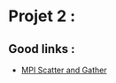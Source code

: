 # Projet 2 : 

## Good links :

* [MPI Scatter and Gather](http://mpitutorial.com/tutorials/mpi-scatter-gather-and-allgather/)
